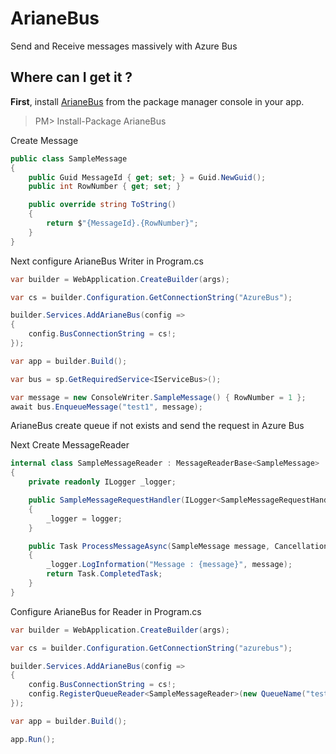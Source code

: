 # ArianeBus

Send and Receive messages massively with Azure Bus 

## Where can I get it ?

**First**, install [ArianeBus](https://www.nuget.org/packages/AzureBus) from the package manager console in your app.

> PM> Install-Package ArianeBus

Create Message

```csharp
public class SampleMessage
{
    public Guid MessageId { get; set; } = Guid.NewGuid();
    public int RowNumber { get; set; }

    public override string ToString()
    {
        return $"{MessageId}.{RowNumber}";
    }
}
```

Next configure ArianeBus Writer in Program.cs

```csharp
var builder = WebApplication.CreateBuilder(args);

var cs = builder.Configuration.GetConnectionString("AzureBus");

builder.Services.AddArianeBus(config =>
{
    config.BusConnectionString = cs!;
});

var app = builder.Build();

var bus = sp.GetRequiredService<IServiceBus>();

var message = new ConsoleWriter.SampleMessage() { RowNumber = 1 };
await bus.EnqueueMessage("test1", message);

```

ArianeBus create queue if not exists and send the request in Azure Bus

Next Create MessageReader

```csharp
internal class SampleMessageReader : MessageReaderBase<SampleMessage>
{
	private readonly ILogger _logger;

	public SampleMessageRequestHandler(ILogger<SampleMessageRequestHandler> logger)
	{
		_logger = logger;
	}

	public Task ProcessMessageAsync(SampleMessage message, CancellationToken cancellationToken)
	{
		_logger.LogInformation("Message : {message}", message);
		return Task.CompletedTask;
	}
}
```

Configure ArianeBus for Reader in Program.cs

```csharp
var builder = WebApplication.CreateBuilder(args);

var cs = builder.Configuration.GetConnectionString("azurebus");

builder.Services.AddArianeBus(config =>
{
	config.BusConnectionString = cs!;
	config.RegisterQueueReader<SampleMessageReader>(new QueueName("test1"));
});

var app = builder.Build();

app.Run();
```